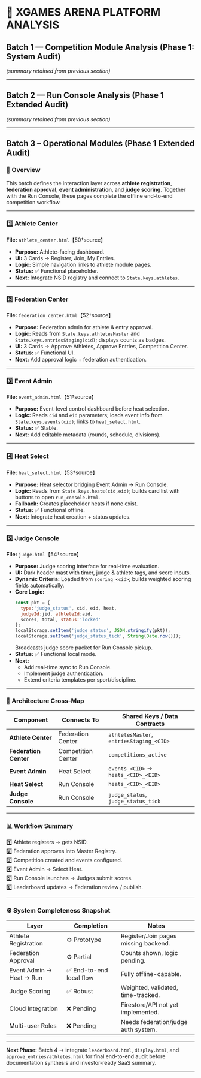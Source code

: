 # 🧭 XGAMES ARENA PLATFORM ANALYSIS

## **Batch 1 — Competition Module Analysis (Phase 1: System Audit)**
*(summary retained from previous section)*

---

## **Batch 2 — Run Console Analysis (Phase 1 Extended Audit)**
*(summary retained from previous section)*

---

## **Batch 3 – Operational Modules (Phase 1 Extended Audit)**

### 🧩 Overview
This batch defines the interaction layer across **athlete registration**, **federation approval**, **event administration**, and **judge scoring**. Together with the Run Console, these pages complete the offline end-to-end competition workflow.

---

### 1️⃣ Athlete Center
**File:** `athlete_center.html`【50†source】
- **Purpose:** Athlete-facing dashboard.
- **UI:** 3 Cards → Register, Join, My Entries.
- **Logic:** Simple navigation links to athlete module pages.
- **Status:** ✅ Functional placeholder.
- **Next:** Integrate NSID registry and connect to `State.keys.athletes`.

---

### 2️⃣ Federation Center
**File:** `federation_center.html`【52†source】
- **Purpose:** Federation admin for athlete & entry approval.
- **Logic:** Reads from `State.keys.athletesMaster` and `State.keys.entriesStaging(cid)`; displays counts as badges.
- **UI:** 3 Cards → Approve Athletes, Approve Entries, Competition Center.
- **Status:** ✅ Functional UI.
- **Next:** Add approval logic + federation authentication.

---

### 3️⃣ Event Admin
**File:** `event_admin.html`【51†source】
- **Purpose:** Event-level control dashboard before heat selection.
- **Logic:** Reads `cid` and `eid` parameters; loads event info from `State.keys.events(cid)`; links to `heat_select.html`.
- **Status:** ✅ Stable.
- **Next:** Add editable metadata (rounds, schedule, divisions).

---

### 4️⃣ Heat Select
**File:** `heat_select.html`【53†source】
- **Purpose:** Heat selector bridging Event Admin → Run Console.
- **Logic:** Reads from `State.keys.heats(cid,eid)`; builds card list with buttons to open `run_console.html`.
- **Fallback:** Creates placeholder heats if none exist.
- **Status:** ✅ Functional offline.
- **Next:** Integrate heat creation + status updates.

---

### 5️⃣ Judge Console
**File:** `judge.html`【54†source】
- **Purpose:** Judge scoring interface for real-time evaluation.
- **UI:** Dark header mast with timer, judge & athlete tags, and score inputs.
- **Dynamic Criteria:** Loaded from `scoring_<cid>`; builds weighted scoring fields automatically.
- **Core Logic:**
  ```js
  const pkt = {
    type:'judge_status', cid, eid, heat,
    judgeId:jid, athleteId:aid,
    scores, total, status:'locked'
  };
  localStorage.setItem('judge_status', JSON.stringify(pkt));
  localStorage.setItem('judge_status_tick', String(Date.now()));
  ```
  Broadcasts judge score packet for Run Console pickup.
- **Status:** ✅ Functional local mode.
- **Next:**
  - Add real-time sync to Run Console.
  - Implement judge authentication.
  - Extend criteria templates per sport/discipline.

---

### 🧱 Architecture Cross-Map
| Component | Connects To | Shared Keys / Data Contracts |
|------------|-------------|-------------------------------|
| **Athlete Center** | Federation Center | `athletesMaster`, `entriesStaging_<CID>` |
| **Federation Center** | Competition Center | `competitions_active` |
| **Event Admin** | Heat Select | `events_<CID>` → `heats_<CID>_<EID>` |
| **Heat Select** | Run Console | `heats_<CID>_<EID>` |
| **Judge Console** | Run Console | `judge_status`, `judge_status_tick` |

---

### 📊 Workflow Summary
1️⃣ Athlete registers → gets NSID.  
2️⃣ Federation approves into Master Registry.  
3️⃣ Competition created and events configured.  
4️⃣ Event Admin → Select Heat.  
5️⃣ Run Console launches → Judges submit scores.  
6️⃣ Leaderboard updates → Federation review / publish.  

---

### ⚙️ System Completeness Snapshot
| Layer | Completion | Notes |
|--------|-------------|-------|
| Athlete Registration | ⚙️ Prototype | Register/Join pages missing backend. |
| Federation Approval | ⚙️ Partial | Counts shown, logic pending. |
| Event Admin → Heat → Run | ✅ End-to-end local flow | Fully offline-capable. |
| Judge Scoring | ✅ Robust | Weighted, validated, time-tracked. |
| Cloud Integration | ❌ Pending | Firestore/API not yet implemented. |
| Multi-user Roles | ❌ Pending | Needs federation/judge auth system. |

---

**Next Phase:** Batch 4 → integrate `leaderboard.html`, `display.html`, and `approve_entries/athletes.html` for final end-to-end audit before documentation synthesis and investor-ready SaaS summary.

---